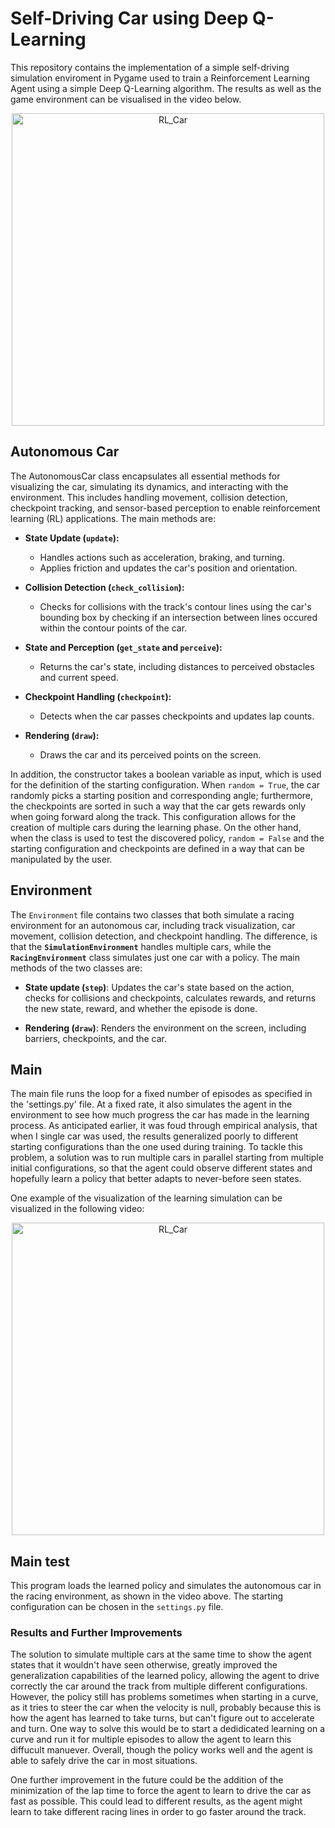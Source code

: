 # Self-Driving Car using Deep Q-Learning
 This repository contains the implementation of a simple self-driving simulation enviroment in Pygame used to train a Reinforcement Learning Agent using a simple Deep Q-Learning algorithm. The results as well as the game environment can be visualised in the video below. 

<p align="center">
  <img src="https://github.com/user-attachments/assets/a507e87f-fc9a-4f89-9cdd-5b76bad8ec1a" alt="RL_Car" width="500">
</p>

## Autonomous Car
The AutonomousCar class encapsulates all essential methods for visualizing the car, simulating its dynamics, and interacting with the environment. This includes handling movement, collision detection, checkpoint tracking, and sensor-based perception to enable reinforcement learning (RL) applications. The main methods are: 

- **State Update (`update`):** 
   - Handles actions such as acceleration, braking, and turning.
   - Applies friction and updates the car's position and orientation.

- **Collision Detection (`check_collision`):**
   - Checks for collisions with the track's contour lines using the car's bounding box by checking if an intersection between lines occured within the contour points of the car. 

- **State and Perception (`get_state` and `perceive`):**
   - Returns the car's state, including distances to perceived obstacles and current speed.

- **Checkpoint Handling (`checkpoint`):**
   - Detects when the car passes checkpoints and updates lap counts.

- **Rendering (`draw`):**
   - Draws the car and its perceived points on the screen.

In addition, the constructor takes a boolean variable as input, which is used for the definition of the starting configuration. When `random = True`, the car randomly picks a starting position and corresponding angle; furthermore, the checkpoints are sorted in such a way that the car gets rewards only when going forward along the track. This configuration allows for the creation of multiple cars during the learning phase. On the other hand, when the class is used to test the discovered policy, `random = False` and the starting configuration and checkpoints are defined in a way that can be manipulated by the user.


## Environment 
The `Environment` file contains two classes that both simulate a racing environment for an autonomous car, including track visualization, car movement, collision detection, and checkpoint handling. The difference, is that the **`SimulationEnvironment`** handles multiple cars, while the **`RacingEnvironment`** class simulates just one car with a policy. The main methods of the two classes are:

- **State update (`step`)**: Updates the car's state based on the action, checks for collisions and checkpoints, calculates rewards, and returns the new state, reward, and whether the episode is done.

- **Rendering (`draw`)**: Renders the environment on the screen, including barriers, checkpoints, and the car.


## Main 
The main file runs the loop for a fixed number of episodes as specified in the 'settings.py' file. At a fixed rate, it also simulates the agent in the environment to see how much progress the car has made in the learning process. As anticipated earlier, it was foud through empirical analysis, that when I single car was used, the results generalized poorly to different starting configurations than the one used during training. To tackle this problem, a solution was to run multiple cars in parallel starting from multiple initial configurations, so that the agent could observe different states and hopefully learn a policy that better adapts to never-before seen states. 

One example of the visualization of the learning simulation can be visualized in the following video: 
<p align="center">
  <img src="https://github.com/user-attachments/assets/9812c99b-a132-42f7-8aca-ce9360e018c9" alt="RL_Car" width="500">
</p>

## Main test
This program loads the learned policy and simulates the autonomous car in the racing environment, as shown in the video above. The starting configuration can be chosen in the `settings.py` file. 

### Results and Further Improvements
The solution to simulate multiple cars at the same time to show the agent states that it wouldn't have seen otherwise, greatly improved the generalization capabilities of the learned policy, allowing the agent to drive correctly the car around the track from multiple different configurations. However, the policy still has problems sometimes when starting in a curve, as it tries to steer the car when the velocity is null, probably because this is how the agent has learned to take turns, but can't figure out to accelerate and turn. One way to solve this would be to start a dedidicated learning on a curve and run it for multiple episodes to allow the agent to learn this diffucult manuever. Overall, though the policy works well and the agent is able to safely drive the car in most situations. 

One further improvement in the future could be the addition of the minimization of the lap time to force the agent to learn to drive the car as fast as possible. This could lead to different results, as the agent might learn to take different racing lines in order to go faster around the track. 
